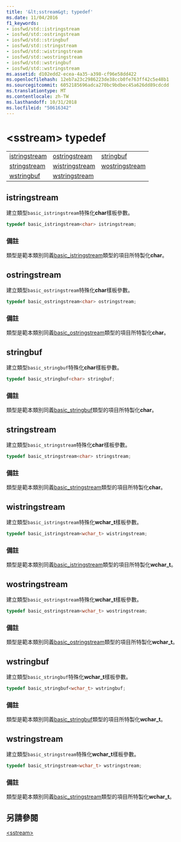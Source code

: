 ```yaml
---
title: '&lt;sstream&gt; typedef'
ms.date: 11/04/2016
f1_keywords:
- iosfwd/std::istringstream
- iosfwd/std::ostringstream
- iosfwd/std::stringbuf
- iosfwd/std::stringstream
- iosfwd/std::wistringstream
- iosfwd/std::wostringstream
- iosfwd/std::wstringbuf
- iosfwd/std::wstringstream
ms.assetid: d102edd2-ecea-4a35-a398-cf96e58dd422
ms.openlocfilehash: 12eb7a23c2986223de38ccb0fe763ff42c5e48b1
ms.sourcegitcommit: 6052185696adca270bc9bdbec45a626dd89cdcdd
ms.translationtype: MT
ms.contentlocale: zh-TW
ms.lasthandoff: 10/31/2018
ms.locfileid: "50616342"
---
```

# <a name="ltsstreamgt-typedefs"></a>&lt;sstream&gt; typedef

||||
|-|-|-|
|[istringstream](#istringstream)|[ostringstream](#ostringstream)|[stringbuf](#stringbuf)|
|[stringstream](#stringstream)|[wistringstream](#wistringstream)|[wostringstream](#wostringstream)|
|[wstringbuf](#wstringbuf)|[wstringstream](#wstringstream)|

## <a name="istringstream"></a>  istringstream

建立類型`basic_istringstream`特殊化**char**樣板參數。

```cpp
typedef basic_istringstream<char> istringstream;
```

### <a name="remarks"></a>備註

類型是範本類別同義[basic_istringstream](../standard-library/basic-istringstream-class.md)類型的項目所特製化**char**。

## <a name="ostringstream"></a>  ostringstream

建立類型`basic_ostringstream`特殊化**char**樣板參數。

```cpp
typedef basic_ostringstream<char> ostringstream;
```

### <a name="remarks"></a>備註

類型是範本類別同義[basic_ostringstream](../standard-library/basic-ostringstream-class.md)類型的項目所特製化**char**。

## <a name="stringbuf"></a>  stringbuf

建立類型`basic_stringbuf`特殊化**char**樣板參數。

```cpp
typedef basic_stringbuf<char> stringbuf;
```

### <a name="remarks"></a>備註

類型是範本類別同義[basic_stringbuf](../standard-library/basic-stringbuf-class.md)類型的項目所特製化**char**。

## <a name="stringstream"></a>  stringstream

建立類型`basic_stringstream`特殊化**char**樣板參數。

```cpp
typedef basic_stringstream<char> stringstream;
```

### <a name="remarks"></a>備註

類型是範本類別同義[basic_stringstream](../standard-library/basic-stringstream-class.md)類型的項目所特製化**char**。

## <a name="wistringstream"></a>  wistringstream

建立類型`basic_istringstream`特殊化**wchar_t**樣板參數。

```cpp
typedef basic_istringstream<wchar_t> wistringstream;
```

### <a name="remarks"></a>備註

類型是範本類別同義[basic_istringstream](../standard-library/basic-istringstream-class.md)類型的項目所特製化**wchar_t**。

## <a name="wostringstream"></a>  wostringstream

建立類型`basic_ostringstream`特殊化**wchar_t**樣板參數。

```cpp
typedef basic_ostringstream<wchar_t> wostringstream;
```

### <a name="remarks"></a>備註

類型是範本類別同義[basic_ostringstream](../standard-library/basic-ostringstream-class.md)類型的項目所特製化**wchar_t**。

## <a name="wstringbuf"></a>  wstringbuf

建立類型`basic_stringbuf`特殊化**wchar_t**樣板參數。

```cpp
typedef basic_stringbuf<wchar_t> wstringbuf;
```

### <a name="remarks"></a>備註

類型是範本類別同義[basic_stringbuf](../standard-library/basic-stringbuf-class.md)類型的項目所特製化**wchar_t**。

## <a name="wstringstream"></a>  wstringstream

建立類型`basic_stringstream`特殊化**wchar_t**樣板參數。

```cpp
typedef basic_stringstream<wchar_t> wstringstream;
```

### <a name="remarks"></a>備註

類型是範本類別同義[basic_stringstream](../standard-library/basic-stringstream-class.md)類型的項目所特製化**wchar_t**。

## <a name="see-also"></a>另請參閱

[\<sstream>](../standard-library/sstream.md)<br/>
